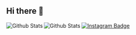 ## Hi there 👋
<img align="left" src="https://github-readme-stats.vercel.app/api?username=ThailaSchmidt&theme=dracula&hide_border=false&include_all_commits=true" alt="Github Stats"/>
<img align="left" src="https://github-readme-stats.vercel.app/api/top-langs username=ThailaSchmidt&theme=dracula&hide_border=false&include_all_commits=true&count_private=true&layout=compact" alt="Github Stats"/>

[![Instagram Badge](https://img.shields.io/badge/Instagram-E4405F?style=for-the-badge&logo=instagram&logoColor=white)](https://www.instagram.com/)

